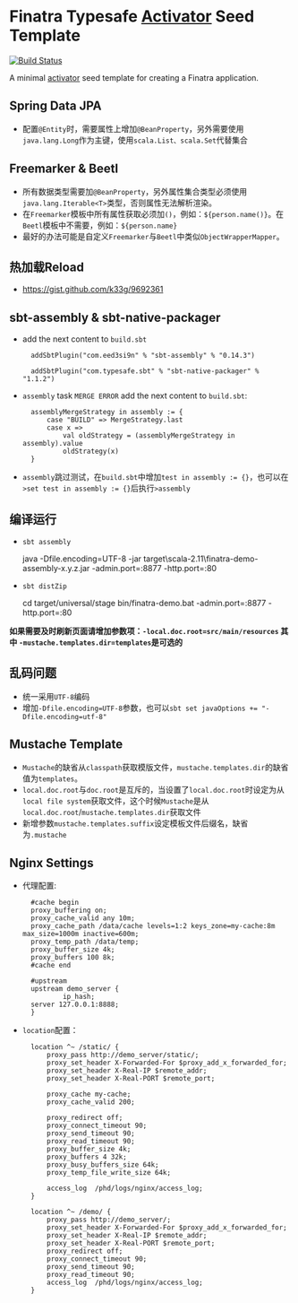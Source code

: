 # Finatra Typesafe [Activator](https://www.typesafe.com/get-started) Seed Template

[![Build Status](https://secure.travis-ci.org/twitter/finatra-activator-seed.png?branch=master)](http://travis-ci.org/twitter/finatra-activator-seed?branch=master)

A minimal [activator](https://www.typesafe.com/get-started) seed template for creating a Finatra application.


## Spring Data JPA
+ 配置`@Entity`时，需要属性上增加`@BeanProperty`，另外需要使用`java.lang.Long`作为主键，使用`scala.List、scala.Set`代替集合

## Freemarker & Beetl
+ 所有数据类型需要加`@BeanProperty`，另外属性集合类型必须使用`java.lang.Iterable<T>`类型，否则属性无法解析渲染。
+ 在`Freemarker`模板中所有属性获取必须加`()`，例如：`${person.name()}`。在`Beetl`模板中不需要，例如：`${person.name}`
+ 最好的办法可能是自定义`Freemarker`与`Beetl`中类似`ObjectWrapperMapper`。

## 热加载Reload
+ https://gist.github.com/k33g/9692361

## sbt-assembly & sbt-native-packager
+ add the next content to `build.sbt`

        addSbtPlugin("com.eed3si9n" % "sbt-assembly" % "0.14.3")

        addSbtPlugin("com.typesafe.sbt" % "sbt-native-packager" % "1.1.2")

+ `assembly` task `MERGE ERROR` add the next content to `build.sbt`:

        assemblyMergeStrategy in assembly := {
            case "BUILD" => MergeStrategy.last
            case x =>
                val oldStrategy = (assemblyMergeStrategy in assembly).value
                oldStrategy(x)
        }

+ `assembly`跳过测试，在`build.sbt`中增加`test in assembly := {}`，也可以在`>set test in assembly := {}`后执行`>assembly`

## 编译运行

+ `sbt assembly`
    
    java -Dfile.encoding=UTF-8 -jar target\scala-2.11\finatra-demo-assembly-x.y.z.jar -admin.port=:8877 -http.port=:80 
    
+ `sbt distZip`

    cd target/universal/stage
    bin/finatra-demo.bat -admin.port=:8877 -http.port=:80
    
__如果需要及时刷新页面请增加参数项：`-local.doc.root=src/main/resources` 其中 `-mustache.templates.dir=templates`是可选的__    

## 乱码问题
+ 统一采用`UTF-8`编码
+ 增加`-Dfile.encoding=UTF-8`参数，也可以`sbt set javaOptions += "-Dfile.encoding=utf-8"`    

## Mustache Template
+ `Mustache`的缺省从`classpath`获取模版文件，`mustache.templates.dir`的缺省值为`templates`。
+ `local.doc.root`与`doc.root`是互斥的，当设置了`local.doc.root`时设定为从`local file system`获取文件，这个时候`Mustache`是从`local.doc.root`/`mustache.templates.dir`获取文件
+ 新增参数`mustache.templates.suffix`设定模板文件后缀名，缺省为`.mustache`

## Nginx Settings
+ 代理配置:

        #cache begin
        proxy_buffering on;
        proxy_cache_valid any 10m;
        proxy_cache_path /data/cache levels=1:2 keys_zone=my-cache:8m max_size=1000m inactive=600m;
        proxy_temp_path /data/temp;
        proxy_buffer_size 4k;
        proxy_buffers 100 8k;
        #cache end
        
        #upstream
        upstream demo_server {
                ip_hash;
        server 127.0.0.1:8888;
        }

+ `location`配置：
        
        location ^~ /static/ {
            proxy_pass http://demo_server/static/;
            proxy_set_header X-Forwarded-For $proxy_add_x_forwarded_for;
            proxy_set_header X-Real-IP $remote_addr;
            proxy_set_header X-Real-PORT $remote_port;
            
            proxy_cache my-cache;
            proxy_cache_valid 200;

            proxy_redirect off;
            proxy_connect_timeout 90;
            proxy_send_timeout 90;
            proxy_read_timeout 90;
            proxy_buffer_size 4k;
            proxy_buffers 4 32k;
            proxy_busy_buffers_size 64k;
            proxy_temp_file_write_size 64k;

            access_log  /phd/logs/nginx/access_log;
        }
        
        location ^~ /demo/ {
            proxy_pass http://demo_server/;
            proxy_set_header X-Forwarded-For $proxy_add_x_forwarded_for;
            proxy_set_header X-Real-IP $remote_addr;
            proxy_set_header X-Real-PORT $remote_port;
            proxy_redirect off;
            proxy_connect_timeout 90;
            proxy_send_timeout 90;
            proxy_read_timeout 90;
            access_log  /phd/logs/nginx/access_log;
        }


